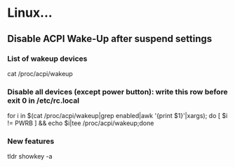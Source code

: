# Linux...

## Disable ACPI Wake-Up after suspend settings 
### List of wakeup devices
cat /proc/acpi/wakeup
### Disable all devices (except power button): write this row before exit 0 in /etc/rc.local
for i in $(cat /proc/acpi/wakeup|grep enabled|awk '{print $1}'|xargs); do [ $i != PWRB ] && echo $i|tee /proc/acpi/wakeup;done

### New features
tldr
showkey -a
